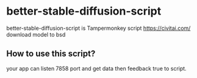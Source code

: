# better-stable-diffusion-script
better-stable-diffusion-script is Tampermonkey script
https://civitai.com/ download model to bsd
## How to use this script?
your app can listen 7858 port and get data then feedback true to script.
